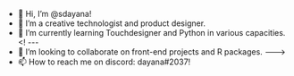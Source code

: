- 👋 Hi, I’m @sdayana!
- 👀 I’m a creative technologist and product designer.
- 🌱 I’m currently learning Touchdesigner and Python in various capacities.
<! ---
- 💞️ I’m looking to collaborate on front-end projects and R packages.
--->
- 📫 How to reach me on discord: dayana#2037!

<!---
sdayana/sdayana is a ✨ special ✨ repository because its `README.md` (this file) appears on your GitHub profile.
You can click the Preview link to take a look at your changes.
--->

